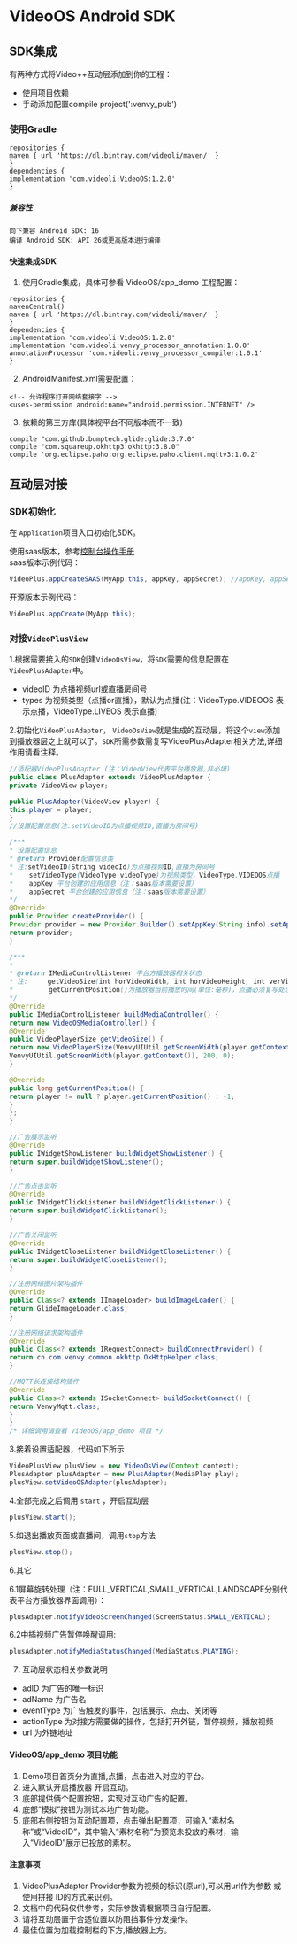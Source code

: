 # VideoOS Android SDK

## SDK集成
有两种方式将Video++互动层添加到你的工程：

- 使用项目依赖
- 手动添加配置compile project(':venvy_pub')

### 使用Gradle
```
repositories {
maven { url 'https://dl.bintray.com/videoli/maven/' }
}
dependencies {
implementation 'com.videoli:VideoOS:1.2.0'
}
```

##### 兼容性
```
向下兼容 Android SDK: 16
编译 Android SDK: API 26或更高版本进行编译
```

#### 快速集成SDK
1. 使用Gradle集成，具体可参看 VideoOS/app_demo 工程配置：
```
repositories {
mavenCentral()
maven { url 'https://dl.bintray.com/videoli/maven/' }
}
dependencies {
implementation 'com.videoli:VideoOS:1.2.0'
implementation 'com.videoli:venvy_processor_annotation:1.0.0'
annotationProcessor 'com.videoli:venvy_processor_compiler:1.0.1'
}
```

2. AndroidManifest.xml需要配置：
```
<!-- 允许程序打开网络套接字 -->
<uses-permission android:name="android.permission.INTERNET" />
```

3. 依赖的第三方库(具体视平台不同版本而不一致)

```
compile "com.github.bumptech.glide:glide:3.7.0"
compile "com.squareup.okhttp3:okhttp:3.8.0"
compile 'org.eclipse.paho:org.eclipse.paho.client.mqttv3:1.0.2'
```

## 互动层对接    

### SDK初始化
在 `Application`项目入口初始化SDK。

使用saas版本，参考[控制台操作手册](manual.md)  
saas版本示例代码：

```java
VideoPlus.appCreateSAAS(MyApp.this, appKey, appSecret); //appKey, appSecret 请去控制台查看
```
开源版本示例代码：
```java
VideoPlus.appCreate(MyApp.this);
```

### 对接`VideoPlusView`

1.根据需要接入的`SDK`创建`VideoOsView`，将`SDK`需要的信息配置在`VideoPlusAdapter`中。

* videoID 为点播视频url或直播房间号
* types 为视频类型（点播or直播），默认为点播(注：VideoType.VIDEOOS 表示点播，VideoType.LIVEOS 表示直播)


2.初始化`VideoPlusAdapter`， `VideoOsView`就是生成的互动层，将这个`view`添加到播放器层之上就可以了。`SDK`所需参数需复写VideoPlusAdapter相关方法,详细作用请看注释。

```java
//适配器VideoPlusAdapter (注：VideoView代表平台播放器,非必填)
public class PlusAdapter extends VideoPlusAdapter {
private VideoView player;

public PlusAdapter(VideoView player) {
this.player = player;
}
//设置配置信息(注:setVideoID为点播视频ID,直播为房间号)

/***
* 设置配置信息
* @return Provider配置信息类
* 注:setVideoID(String videoId)为点播视频ID,直播为房间号
*    setVideoType(VideoType videoType)为视频类型，VideoType.VIDEOOS点播
*    appKey 平台创建的应用信息（注：saas版本需要设置）
*    appSecret 平台创建的应用信息（注：saas版本需要设置）
*/
@Override
public Provider createProvider() {
Provider provider = new Provider.Builder().setAppKey(String info).setAppSecret(String info).setVideoID(String.valueOf(12)).setVideoType(VideoType.VIDEOOS).build();
return provider;
}

/***
*
* @return IMediaControlListener 平台方播放器相关状态
* 注:     getVideoSize(int horVideoWidth, int horVideoHeight, int verVideoWidth, int verVideoHeight, int portraitSmallScreenOriginY)为视频播放器横竖屏Size(必填)
*         getCurrentPosition()为播放器当前播放时间(单位:毫秒)，点播必须复写处理 直播无需此操作。
*/
@Override
public IMediaControlListener buildMediaController() {
return new VideoOSMediaController() {
@Override
public VideoPlayerSize getVideoSize() {
return new VideoPlayerSize(VenvyUIUtil.getScreenWidth(player.getContext()), VenvyUIUtil.getScreenHeight(player.getContext()),
VenvyUIUtil.getScreenWidth(player.getContext()), 200, 0);
}

@Override
public long getCurrentPosition() {
return player != null ? player.getCurrentPosition() : -1;
}
};
}

//广告展示监听
@Override
public IWidgetShowListener buildWidgetShowListener() {
return super.buildWidgetShowListener();
}

//广告点击监听
@Override
public IWidgetClickListener buildWidgetClickListener() {
return super.buildWidgetClickListener();
}

//广告关闭监听
@Override
public IWidgetCloseListener buildWidgetCloseListener() {
return super.buildWidgetCloseListener();
}

//注册网络图片架构插件
@Override
public Class<? extends IImageLoader> buildImageLoader() {
return GlideImageLoader.class;
}

//注册网络请求架构插件
@Override
public Class<? extends IRequestConnect> buildConnectProvider() {
return cn.com.venvy.common.okhttp.OkHttpHelper.class;
}

//MQTT长连接结构插件
@Override
public Class<? extends ISocketConnect> buildSocketConnect() {
return VenvyMqtt.class;
}
}
/* 详细调用请查看 VideoOS/app_demo 项目 */
```

3.接着设置适配器，代码如下所示

```java
VideoPlusView plusView = new VideoOsView(Context context);
PlusAdapter plusAdapter = new PlusAdapter(MediaPlay play);
plusView.setVideoOSAdapter(plusAdapter);
```

4.全部完成之后调用 `start` ，开启互动层
```java
plusView.start();
```
5.如退出播放页面或直播间，调用`stop`方法
```java
plusView.stop();
```
6.其它

6.1屏幕旋转处理（注：FULL_VERTICAL,SMALL_VERTICAL,LANDSCAPE分别代表平台方播放器界面调用）：
```java
plusAdapter.notifyVideoScreenChanged(ScreenStatus.SMALL_VERTICAL);
```

6.2中插视频广告暂停唤醒调用:
```java
plusAdapter.notifyMediaStatusChanged(MediaStatus.PLAYING);
```
7. 互动层状态相关参数说明         
* adID 为广告的唯一标识
* adName 为广告名
* eventType 为广告触发的事件，包括展示、点击、关闭等
* actionType 为对接方需要做的操作，包括打开外链，暂停视频，播放视频
* url 为外链地址

#### VideoOS/app_demo 项目功能

1. Demo项目首页分为直播,点播，点击进入对应的平台。
2. 进入默认开启播放器 开启互动。
3. 底部提供俩个配置按钮，实现对互动广告的配置。
4. 底部“模拟”按钮为测试本地广告功能。
5. 底部右侧按钮为互动配置项，点击弹出配置项，可输入“素材名称”或“VideoID”，其中输入“素材名称”为预览未投放的素材，输入“VideoID”展示已投放的素材。

#### 注意事项

1. VideoPlusAdapter Provider参数为视频的标识(原url),可以用url作为参数 或 使用拼接 ID的方式来识别。
2. 文档中的代码仅供参考，实际参数请根据项目自行配置。
3. 请将互动层置于合适位置以防阻挡事件分发操作。
4. 最佳位置为加载控制栏的下方,播放器上方。
